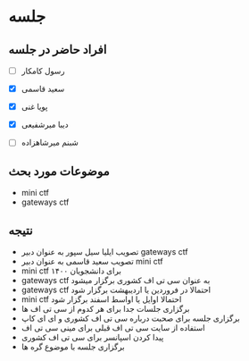 # جلسه
## افراد حاضر در جلسه
- [ ] رسول کامکار
- [x] سعید قاسمی
- [x] پویا غنی
- [x] دیبا میرشفیعی
- [ ] شبنم میرشاهزاده


## موضوعات مورد بحث
* mini ctf
* gateways ctf

## نتیجه
* تصویب ایلیا سیل سپور به عنوان دبیر gateways ctf
* تصویب سعید قاسمی به عنوان دبیر mini ctf
* mini ctf برای دانشجویان ۱۴۰۰
* gateways ctf به عنوان سی تی اف کشوری برگزار میشود
* gateways ctf احتمالا در فروردین یا اردیبهشت برگزار شود
* mini ctf احتمالا اوایل یا اواسط اسفند برگزار شود
* برگزاری جلسات جدا برای هر کدوم از سی تی اف ها
* برگزاری جلسه برای صحبت درباره سی تی اف کشوری و ای ای کاپ
* استفاده از سایت سی تی اف قبلی برای مینی سی تی اف
* پیدا کردن اسپانسر برای سی تی اف کشوری
* برگزاری جلسه با موضوع گره ها
